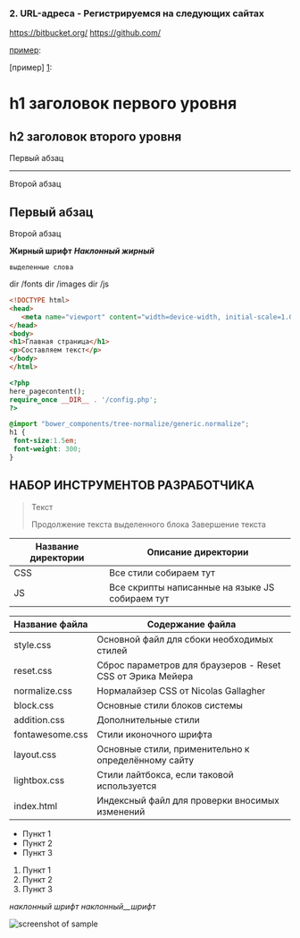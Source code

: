 
### 2. URL-адреса - Регистрируемся на следующих сайтах
https://bitbucket.org/
https://github.com/



[пример][id]:

[пример] [1]: 

[id]: http://example.com/ "Необязательная подсказка"
[1]:  http://myexample.com/ "подсказка"

h1 заголовок первого уровня
=====================

h2 заголовок второго уровня
-----------------------------------

Первый абзац
***
Второй абзац

Первый абзац
---
Второй абзац

**Жирный шрифт**
***Наклонный жирный***

`выделенные слова`

 dir /fonts
 dir /images
 dir /js
 
 ```html
<!DOCTYPE html>
<head>
    <meta name="viewport" content="width=device-width, initial-scale=1.0">
</head>
<body>
 <h1>Главная страница</h1>
 <p>Составляем текст</p>
</body>
</html>
```

```php
<?php
here_pagecontent(); 
require_once __DIR__ . '/config.php';
?>
```


```scss /* или css */
@import "bower_components/tree-normalize/generic.normalize";
h1 {
 font-size:1.5em;
 font-weight: 300;
}
```
## НАБОР ИНСТРУМЕНТОВ РАЗРАБОТЧИКА ##

> Текст
> 
> Продолжение текста выделенного блока
> Завершение текста


Название директории  | Описание директории
---------------------|----------------------
CSS                  | Все стили собираем тут
JS                   | Все скрипты написанные на языке JS собираем тут

Название файла  | Содержание файла
----------------|----------------------
style.css       | Основной файл для сбоки необходимых стилей
reset.css       | Сброс параметров для браузеров - Reset CSS от Эрика Мейера 
normalize.css   | Нормалайзер CSS от Nicolas Gallagher
block.css       | Основные стили блоков системы
addition.css    | Дополнительные стили
fontawesome.css | Стили иконочного шрифта
layout.css      | Основные стили, применительно к определённому сайту
lightbox.css    | Стили лайтбокса, если таковой используется
index.html      | Индексный файл для проверки вносимых изменений

* Пункт 1
* Пункт 2
* Пункт 3

1. Пункт 1
2. Пункт 2
3. Пункт 3

_наклонный_ _шрифт_ _наклонный__шрифт_

![screenshot of sample](http://webdesign.ru.net/images/Heydon_min.jpg)
